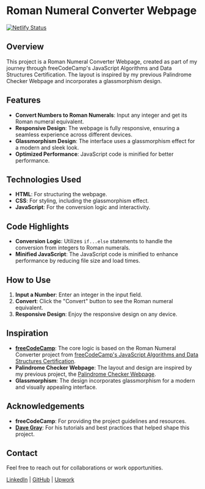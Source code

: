 # Roman Numeral Converter Webpage

[![Netlify Status](https://api.netlify.com/api/v1/badges/469010fe-a1e8-4c0e-998b-0a8ad85278c0/deploy-status)](https://app.netlify.com/sites/roman-numeral-converter-webpage/deploys)

## Overview

This project is a Roman Numeral Converter Webpage, created as part of my journey through freeCodeCamp's JavaScript Algorithms and Data Structures Certification. The layout is inspired by my previous Palindrome Checker Webpage and incorporates a glassmorphism design.

## Features

- **Convert Numbers to Roman Numerals**: Input any integer and get its Roman numeral equivalent.
- **Responsive Design**: The webpage is fully responsive, ensuring a seamless experience across different devices.
- **Glassmorphism Design**: The interface uses a glassmorphism effect for a modern and sleek look.
- **Optimized Performance**: JavaScript code is minified for better performance.

## Technologies Used

- **HTML**: For structuring the webpage.
- **CSS**: For styling, including the glassmorphism effect.
- **JavaScript**: For the conversion logic and interactivity.

## Code Highlights

- **Conversion Logic**: Utilizes `if...else` statements to handle the conversion from integers to Roman numerals.
- **Minified JavaScript**: The JavaScript code is minified to enhance performance by reducing file size and load times.

## How to Use

1. **Input a Number**: Enter an integer in the input field.
2. **Convert**: Click the "Convert" button to see the Roman numeral equivalent.
3. **Responsive Design**: Enjoy the responsive design on any device.

## Inspiration

- [**freeCodeCamp**](https://www.freecodecamp.org/): The core logic is based on the Roman Numeral Converter project from [freeCodeCamp's JavaScript Algorithms and Data Structures Certification](https://www.freecodecamp.org/learn/javascript-algorithms-and-data-structures-v8/).
- **Palindrome Checker Webpage**: The layout and design are inspired by my previous project, the [Palindrome Checker Webpage](https://palindrome-checker-webpage.netlify.app/).
- **Glassmorphism**: The design incorporates glassmorphism for a modern and visually appealing interface.

## Acknowledgements

- **freeCodeCamp**: For providing the project guidelines and resources.
- [**Dave Gray**](https://github.com/gitdagray/): For his tutorials and best practices that helped shape this project.

## Contact

Feel free to reach out for collaborations or work opportunities.

[LinkedIn](https://www.linkedin.com/in/john-jerry-ginon-0b5539314/) | [GitHub](https://github.com/jjmginon9231/) | [Upwork](https://www.upwork.com/freelancers/~01432eb5f90e315e15?mp_source=share)
